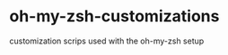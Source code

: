 oh-my-zsh-customizations
========================

customization scrips used with the oh-my-zsh setup